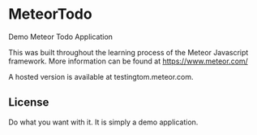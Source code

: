 # MeteorTodo
Demo Meteor Todo Application

This was built throughout the learning process of the Meteor Javascript framework.
More information can be found at https://www.meteor.com/

A hosted version is available at testingtom.meteor.com.

## License
Do what you want with it. It is simply a demo application.
